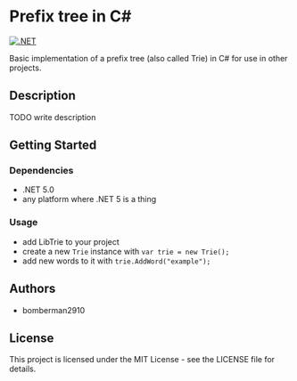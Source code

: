 # Prefix tree in C\#

[![.NET](https://github.com/bomberman2910/PrefixTree/actions/workflows/dotnet.yml/badge.svg)](https://github.com/bomberman2910/PrefixTree/actions/workflows/dotnet.yml)

Basic implementation of a prefix tree (also called Trie) in C# for use in other projects.

## Description

TODO write description

## Getting Started

### Dependencies

* .NET 5.0
* any platform where .NET 5 is a thing

### Usage

* add LibTrie to your project
* create a new ```Trie``` instance with ```var trie = new Trie();```
* add new words to it with ```trie.AddWord("example");```

## Authors

* bomberman2910

## License

This project is licensed under the MIT License - see the LICENSE file for details.
